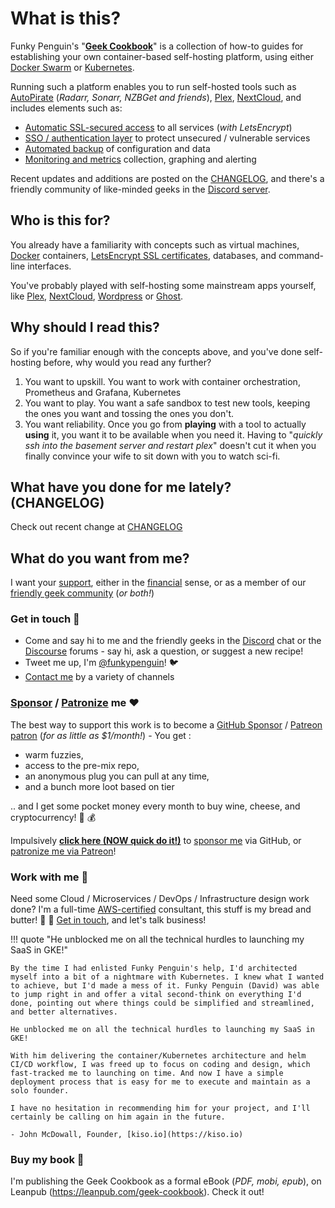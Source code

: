 # What is this?

Funky Penguin's "**[Geek Cookbook](https://geek-cookbook.funkypenguin.co.nz)**" is a collection of how-to guides for establishing your own container-based self-hosting platform, using either [Docker Swarm](/ha-docker-swarm/design/) or [Kubernetes](/kubernetes/start/). 

Running such a platform enables you to run self-hosted tools such as [AutoPirate](/recipes/autopirate/) (*Radarr, Sonarr, NZBGet and friends*), [Plex][plex], [NextCloud][nextcloud], and includes elements such as:

* [Automatic SSL-secured access](/ha-docker-swarm/traefik/) to all services (*with LetsEncrypt*)
* [SSO / authentication layer](/ha-docker-swarm/traefik-forward-auth/) to protect unsecured / vulnerable services
* [Automated backup](/recipes/elkarbackup/) of configuration and data
* [Monitoring and metrics](/recipes/swarmprom/) collection, graphing and alerting

Recent updates and additions are posted on the [CHANGELOG](/CHANGELOG/), and there's a friendly community of like-minded geeks in the [Discord server](http://chat.funkypenguin.co.nz).

## Who is this for?

You already have a familiarity with concepts such as virtual machines, [Docker](https://www.docker.com/) containers, [LetsEncrypt SSL certificates](https://letsencrypt.org/), databases, and command-line interfaces.

You've probably played with self-hosting some mainstream apps yourself, like [Plex][plex], [NextCloud][nextcloud], [Wordpress][wordpress] or [Ghost][ghost].

## Why should I read this?

So if you're familiar enough with the concepts above, and you've done self-hosting before, why would you read any further?

1. You want to upskill. You want to work with container orchestration, Prometheus and Grafana, Kubernetes
2. You want to play. You want a safe sandbox to test new tools, keeping the ones you want and tossing the ones you don't.
3. You want reliability. Once you go from __playing__ with a tool to actually __using__ it, you want it to be available when you need it. Having to "*quickly ssh into the basement server and restart plex*" doesn't cut it when you finally convince your wife to sit down with you to watch sci-fi.

## What have you done for me lately? (CHANGELOG)

Check out recent change at [CHANGELOG](/CHANGELOG/)

## What do you want from me?

I want your [support][github_sponsor], either in the [financial][github_sponsor] sense, or as a member of our [friendly geek community][discord] (*or both!*)

### Get in touch 👋

* Come and say hi to me and the friendly geeks in the [Discord][discord] chat or the [Discourse][discourse] forums - say hi, ask a question, or suggest a new recipe!
* Tweet me up, I'm [@funkypenguin][twitter]! 🐦
* [Contact me][contact] by a variety of channels


### [Sponsor][github_sponsor] / [Patronize][patreon] me ❤️

The best way to support this work is to become a [GitHub Sponsor](https://github.com/sponsors/funkypenguin) / [Patreon patron][patreon] (_for as little as $1/month!_) - You get :

* warm fuzzies,
* access to the pre-mix repo,
* an anonymous plug you can pull at any time,
* and a bunch more loot based on tier

.. and I get some pocket money every month to buy wine, cheese, and cryptocurrency! 🍷 💰

Impulsively **[click here (NOW quick do it!)][github_sponsor]** to [sponsor me][github_sponsor] via GitHub, or [patronize me via Patreon][patreon]!


### Work with me 🤝

Need some Cloud / Microservices / DevOps / Infrastructure design work done? I'm a full-time [AWS-certified][aws_cert] consultant, this stuff is my bread and butter! :bread: :fork_and_knife: [Get in touch][contact], and let's talk business!

[plex]:	            https://www.plex.tv/
[nextcloud]:        https://nextcloud.com/
[wordpress]:	    https://wordpress.org/
[ghost]:	        https://ghost.io/
[discord]:          http://chat.funkypenguin.co.nz
[patreon]:	        https://www.patreon.com/bePatron?u=6982506
[github_sponsor]:   https://github.com/sponsors/funkypenguin
[github]:           https://github.com/sponsors/funkypenguin
[discourse]:	    https://discourse.geek-kitchen.funkypenguin.co.nz/
[twitter]:	        https://twitter.com/funkypenguin
[contact]:	        https://www.funkypenguin.co.nz
[aws_cert]:	        https://www.certmetrics.com/amazon/public/badge.aspx?i=4&t=c&d=2019-02-22&ci=AWS00794574

!!! quote "He unblocked me on all the technical hurdles to launching my SaaS in GKE!"

    By the time I had enlisted Funky Penguin's help, I'd architected myself into a bit of a nightmare with Kubernetes. I knew what I wanted to achieve, but I'd made a mess of it. Funky Penguin (David) was able to jump right in and offer a vital second-think on everything I'd done, pointing out where things could be simplified and streamlined, and better alternatives. 

    He unblocked me on all the technical hurdles to launching my SaaS in GKE! 

    With him delivering the container/Kubernetes architecture and helm CI/CD workflow, I was freed up to focus on coding and design, which fast-tracked me to launching on time. And now I have a simple deployment process that is easy for me to execute and maintain as a solo founder. 

    I have no hesitation in recommending him for your project, and I'll certainly be calling on him again in the future.

    - John McDowall, Founder, [kiso.io](https://kiso.io) 

### Buy my book 📖

I'm publishing the Geek Cookbook as a formal eBook (*PDF, mobi, epub*), on Leanpub (https://leanpub.com/geek-cookbook). Check it out!